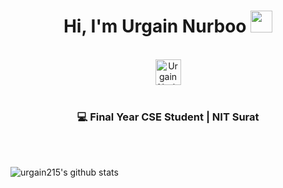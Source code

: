 <div align="center">
 <h1> Hi, I'm Urgain Nurboo <img src="https://media.giphy.com/media/hvRJCLFzcasrR4ia7z/giphy.gif" width="35px"></h1>
</div>

<br>

<div align="center">
  
  <a href="https://twitter.com/7h3bl4ckfly" target="_blank">
    <img align="center" alt="Urgain Nurboo | Twitter" width="41px" src="https://raw.githubusercontent.com/anuraghazra/anuraghazra/master/assets/twitter.svg" />
  </a>

 </div>

<br>

<div align="center">
<h3>💻 Final Year CSE Student | NIT Surat </h3>
</div>

<br>


<br>

![urgain215's github stats](https://github-readme-stats.vercel.app/api?username=urgain215&count_private=true&show_icons=true&theme=default)

<br>

<!--
**urgain215/urgain215** is a ✨ _special_ ✨ repository because its `README.md` (this file) appears on your GitHub profile.

Here are some ideas to get you started:

- 🔭 I’m currently working on ...
- 🌱 I’m currently learning ...
- 👯 I’m looking to collaborate on ...
- 🤔 I’m looking for help with ...
- 💬 Ask me about ...
- 📫 How to reach me: ...
- 😄 Pronouns: ...
- ⚡ Fun fact: ...
-->
